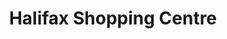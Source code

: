 ---
title: "Halifax Shopping Centre"
url: /halifax/halifax-shopping-centre/
shop: Einkaufszentrum
---